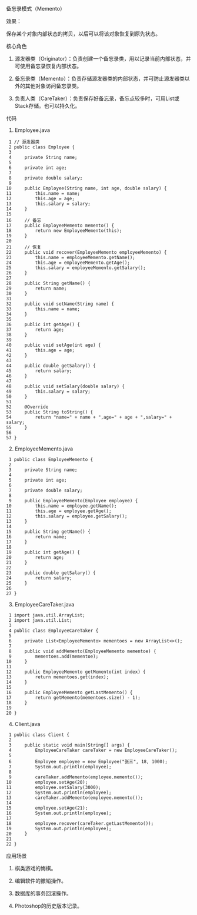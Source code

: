 备忘录模式（Memento）

效果：

保存某个对象内部状态的拷贝，以后可以将该对象恢复到原先状态。


核心角色
1. 源发器类（Originator）：负责创建一个备忘录类，用以记录当前内部状态，并可使用备忘录恢复内部状态。

2. 备忘录类（Memento）：负责存储源发器类的内部状态，并可防止源发器类以外的其他对象访问备忘录类。

3. 负责人类（CareTaker）：负责保存好备忘录，备忘点较多时，可用List或Stack存储。也可以持久化。


  代码

   1. Employee.java

     1 // 源发器类
     2 public class Employee {
     3 
     4     private String name;
     5     
     6     private int age;
     7     
     8     private double salary;
     9 
    10     public Employee(String name, int age, double salary) {
    11         this.name = name;
    12         this.age = age;
    13         this.salary = salary;
    14     }
    15     
    16     // 备忘
    17     public EmployeeMemento memento() {
    18         return new EmployeeMemento(this);
    19     }
    20     
    21     // 恢复
    22     public void recover(EmployeeMemento employeeMemento) {
    23         this.name = employeeMemento.getName();
    24         this.age = employeeMemento.getAge();
    25         this.salary = employeeMemento.getSalary();
    26     }
    27 
    28     public String getName() {
    29         return name;
    30     }
    31 
    32     public void setName(String name) {
    33         this.name = name;
    34     }
    35 
    36     public int getAge() {
    37         return age;
    38     }
    39 
    40     public void setAge(int age) {
    41         this.age = age;
    42     }
    43 
    44     public double getSalary() {
    45         return salary;
    46     }
    47 
    48     public void setSalary(double salary) {
    49         this.salary = salary;
    50     }
    51     
    52     @Override
    53     public String toString() {
    54         return "name=" + name + ",age=" + age + ",salary=" + salary;
    55     }
    56     
    57 }


   2. EmployeeMemento.java

     1 public class EmployeeMemento {
     2 
     3     private String name;
     4 
     5     private int age;
     6 
     7     private double salary;
     8 
     9     public EmployeeMemento(Employee employee) {
    10         this.name = employee.getName();
    11         this.age = employee.getAge();
    12         this.salary = employee.getSalary();
    13     }
    14 
    15     public String getName() {
    16         return name;
    17     }
    18 
    19     public int getAge() {
    20         return age;
    21     }
    22 
    23     public double getSalary() {
    24         return salary;
    25     }
    26     
    27 }


   3. EmployeeCareTaker.java

     1 import java.util.ArrayList;
     2 import java.util.List;
     3 
     4 public class EmployeeCareTaker {
     5 
     6     private List<EmployeeMemento> mementoes = new ArrayList<>();
     7     
     8     public void addMemento(EmployeeMemento mementoe) {
     9         mementoes.add(mementoe);
    10     }
    11     
    12     public EmployeeMemento getMemento(int index) {
    13         return mementoes.get(index);
    14     }
    15     
    16     public EmployeeMemento getLastMemento() {
    17         return getMemento(mementoes.size() - 1);
    18     }
    19     
    20 }


   4. Client.java

     1 public class Client {
     2 
     3     public static void main(String[] args) {
     4         EmployeeCareTaker careTaker = new EmployeeCareTaker();
     5         
     6         Employee employee = new Employee("张三", 18, 1000);
     7         System.out.println(employee);
     8         
     9         careTaker.addMemento(employee.memento());
    10         employee.setAge(20);
    11         employee.setSalary(3000);
    12         System.out.println(employee);
    13         careTaker.addMemento(employee.memento());
    14         
    15         employee.setAge(21);
    16         System.out.println(employee);
    17         
    18         employee.recover(careTaker.getLastMemento());
    19         System.out.println(employee);
    20     }
    21 
    22 }


应用场景
1. 棋类游戏的悔棋。

2. 编辑软件的撤销操作。

3. 数据库的事务回滚操作。

4. Photoshop的历史版本记录。